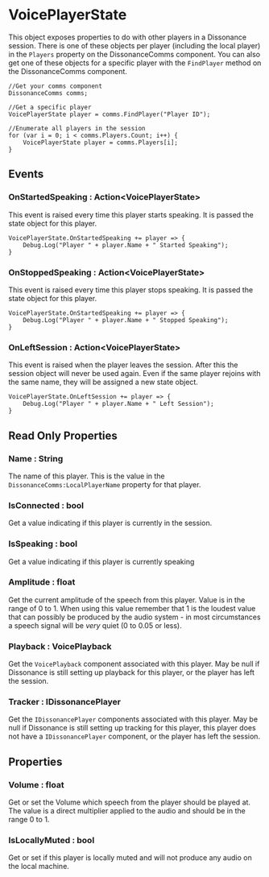 # VoicePlayerState

This object exposes properties to do with other players in a Dissonance session. There is one of these objects per player (including the local player) in the `Players` property on the DissonanceComms component. You can also get one of these objects for a specific player with the `FindPlayer` method on the DissonanceComms component.

```
//Get your comms component
DissonanceComms comms;

//Get a specific player
VoicePlayerState player = comms.FindPlayer("Player ID");

//Enumerate all players in the session
for (var i = 0; i < comms.Players.Count; i++) {
    VoicePlayerState player = comms.Players[i];
}
```

## Events

### OnStartedSpeaking : Action&lt;VoicePlayerState&gt;

This event is raised every time this player starts speaking. It is passed the state object for this player.

```
VoicePlayerState.OnStartedSpeaking += player => {
    Debug.Log("Player " + player.Name + " Started Speaking");
}
```

### OnStoppedSpeaking : Action&lt;VoicePlayerState&gt;

This event is raised every time this player stops speaking. It is passed the state object for this player.

```
VoicePlayerState.OnStartedSpeaking += player => {
    Debug.Log("Player " + player.Name + " Stopped Speaking");
}
```

### OnLeftSession : Action&lt;VoicePlayerState&gt;

This event is raised when the player leaves the session. After this the session object will never be used again. Even if the same player rejoins with the same name, they will be assigned a new state object.

```
VoicePlayerState.OnLeftSession += player => {
    Debug.Log("Player " + player.Name + " Left Session");
}
```

## Read Only Properties

### Name : String

The name of this player. This is the value in the `DissonanceComms:LocalPlayerName` property for that player.

### IsConnected : bool

Get a value indicating if this player is currently in the session.

### IsSpeaking : bool

Get a value indicating if this player is currently speaking

### Amplitude : float

Get the current amplitude of the speech from this player. Value is in the range of 0 to 1. When using this value remember that 1 is the loudest value that can possibly be produced by the audio system - in most circumstances a speech signal will be *very* quiet (0 to 0.05 or less).

### Playback : VoicePlayback

Get the `VoicePlayback` component associated with this player. May be null if Dissonance is still setting up playback for this player, or the player has left the session.

### Tracker : IDissonancePlayer

Get the `IDissonancePlayer` components associated with this player. May be null if Dissonance is still setting up tracking for this player, this player does not have a `IDissonancePlayer` component, or the player has left the session.

## Properties

### Volume : float

Get or set the Volume which speech from the player should be played at. The value is a direct multiplier applied to the audio and should be in the range 0 to 1.

### IsLocallyMuted : bool

Get or set if this player is locally muted and will not produce any audio on the local machine.